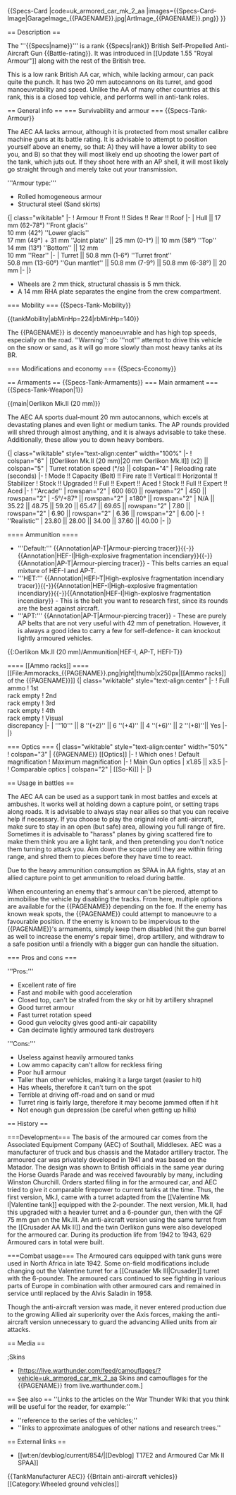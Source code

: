 {{Specs-Card
|code=uk_armored_car_mk_2_aa
|images={{Specs-Card-Image|GarageImage_{{PAGENAME}}.jpg|ArtImage_{{PAGENAME}}.png}}
}}

== Description ==
<!-- ''In the description, the first part should be about the history of the creation and combat usage of the vehicle, as well as its key features. In the second part, tell the reader about the ground vehicle in the game. Insert a screenshot of the vehicle, so that if the novice player does not remember the vehicle by name, he will immediately understand what kind of vehicle the article is talking about.'' -->
The '''{{Specs|name}}''' is a rank {{Specs|rank}} British Self-Propelled Anti-Aircraft Gun {{Battle-rating}}. It was introduced in [[Update 1.55 "Royal Armour"]] along with the rest of the British tree.

This is a low rank British AA car, which, while lacking armour, can pack quite the punch. It has two 20 mm autocannons on its turret, and good manoeuvrability and speed. Unlike the AA of many other countries at this rank, this is a closed top vehicle, and performs well in anti-tank roles.

== General info ==
=== Survivability and armour ===
{{Specs-Tank-Armour}}
<!-- ''Describe armour protection. Note the most well protected and key weak areas. Appreciate the layout of modules as well as the number and location of crew members. Is the level of armour protection sufficient, is the placement of modules helpful for survival in combat? If necessary use a visual template to indicate the most secure and weak zones of the armour.'' -->
The AEC AA lacks armour, although it is protected from most smaller calibre machine guns at its battle rating. It is advisable to attempt to position yourself above an enemy, so that: A) they will have a lower ability to see you, and B) so that they will most likely end up shooting the lower part of the tank, which juts out. If they shoot here with an AP shell, it will most likely go straight through and merely take out your transmission.

'''Armour type:'''

* Rolled homogeneous armour
* Structural steel (Sand skirts)

{| class="wikitable"
|-
! Armour !! Front !! Sides !! Rear !! Roof
|-
| Hull || 17 mm (62-78°) ''Front glacis'' <br> 10 mm (42°) ''Lower glacis'' <br> 17 mm (49°) + 31 mm ''Joint plate'' || 25 mm (0-1°) || 10 mm (58°) ''Top'' <br> 14 mm (13°) ''Bottom'' || 12 mm <br> 10 mm ''Rear''
|-
| Turret || 50.8 mm (1-6°) ''Turret front'' <br> 50.8 mm (13-60°) ''Gun mantlet'' || 50.8 mm (7-9°) || 50.8 mm (6-38°) || 20 mm
|-
|}

* Wheels are 2 mm thick, structural chassis is 5 mm thick.
* A 14 mm RHA plate separates the engine from the crew compartment.

=== Mobility ===
{{Specs-Tank-Mobility}}
<!-- ''Write about the mobility of the ground vehicle. Estimate the specific power and manoeuvrability, as well as the maximum speed forwards and backwards.'' -->

{{tankMobility|abMinHp=224|rbMinHp=140}}

The {{PAGENAME}} is decently manoeuvrable and has high top speeds, especially on the road. ''Warning'': do '''not''' attempt to drive this vehicle on the snow or sand, as it will go more slowly than most heavy tanks at its BR.

=== Modifications and economy ===
{{Specs-Economy}}

== Armaments ==
{{Specs-Tank-Armaments}}
=== Main armament ===
{{Specs-Tank-Weapon|1}}
<!-- ''Give the reader information about the characteristics of the main gun. Assess its effectiveness in a battle based on the reloading speed, ballistics and the power of shells. Do not forget about the flexibility of the fire, that is how quickly the cannon can be aimed at the target, open fire on it and aim at another enemy. Add a link to the main article on the gun: <code><nowiki>{{main|Name of the weapon}}</nowiki></code>. Describe in general terms the ammunition available for the main gun. Give advice on how to use them and how to fill the ammunition storage.'' -->
{{main|Oerlikon Mk.II (20 mm)}}

The AEC AA sports dual-mount 20 mm autocannons, which excels at devastating planes and even light or medium tanks. The AP rounds provided will shred through almost anything, and it is always advisable to take these. Additionally, these allow you to down heavy bombers.

{| class="wikitable" style="text-align:center" width="100%"
|-
! colspan="6" | [[Oerlikon Mk.II (20 mm)|20 mm Oerlikon Mk.II]] (x2) || colspan="5" | Turret rotation speed (°/s) || colspan="4" | Reloading rate (seconds)
|-
! Mode !! Capacity (Belt) !! Fire rate !! Vertical !! Horizontal !! Stabilizer
! Stock !! Upgraded !! Full !! Expert !! Aced
! Stock !! Full !! Expert !! Aced
|-
! ''Arcade''
| rowspan="2" | 600 (60) || rowspan="2" | 450 || rowspan="2" | -5°/+87° || rowspan="2" | ±180° || rowspan="2" | N/A || 35.22 || 48.75 || 59.20 || 65.47 || 69.65 || rowspan="2" | 7.80 || rowspan="2" | 6.90 || rowspan="2" | 6.36 || rowspan="2" | 6.00
|-
! ''Realistic''
| 23.80 || 28.00 || 34.00 || 37.60 || 40.00
|-
|}

==== Ammunition ====

* '''Default:''' {{Annotation|AP-T|Armour-piercing tracer}}{{-}}{{Annotation|HEF-I|High-explosive fragmentation incendiary}}{{-}}{{Annotation|AP-T|Armour-piercing tracer}} - This belts carries an equal mixture of HEF-I and AP-T.
* '''HET:''' {{Annotation|HEFI-T|High-explosive fragmentation incendiary tracer}}{{-}}{{Annotation|HEF-I|High-explosive fragmentation incendiary}}{{-}}{{Annotation|HEF-I|High-explosive fragmentation incendiary}} - This is the belt you want to research first, since its rounds are the best against aircraft.
* '''APT:''' {{Annotation|AP-T|Armour-piercing tracer}} - These are purely AP belts that are not very useful with 42 mm of penetration. However, it is always a good idea to carry a few for self-defence- it can knockout lightly armoured vehicles.

{{:Oerlikon Mk.II (20 mm)/Ammunition|HEF-I, AP-T, HEFI-T}}

==== [[Ammo racks]] ====
[[File:Ammoracks_{{PAGENAME}}.png|right|thumb|x250px|[[Ammo racks]] of the {{PAGENAME}}]]
{| class="wikitable" style="text-align:center"
|-
! Full<br>ammo
! 1st<br>rack empty
! 2nd<br>rack empty
! 3rd<br>rack empty
! 4th<br>rack empty
! Visual<br>discrepancy
|-
| '''10''' || 8 ''(+2)'' || 6 ''(+4)'' || 4 ''(+6)'' || 2 ''(+8)''|| Yes
|-
|}

=== Optics ===
{| class="wikitable" style="text-align:center" width="50%"
! colspan="3" | {{PAGENAME}} [[Optics]]
|-
! Which ones
! Default magnification
! Maximum magnification
|-
! Main Gun optics
| x1.85 || x3.5
|-
! Comparable optics
| colspan="2" | [[So-Ki]]
|-
|}

== Usage in battles ==
<!-- ''Describe the tactics of playing in the vehicle, the features of using vehicles in the team and advice on tactics. Refrain from creating a "guide" - do not impose a single point of view but instead give the reader food for thought. Describe the most dangerous enemies and give recommendations on fighting them. If necessary, note the specifics of the game in different modes (AB, RB, SB).'' -->
The AEC AA can be used as a support tank in most battles and excels at ambushes. It works well at holding down a capture point, or setting traps along roads. It is advisable to always stay near allies so that you can receive help if necessary. If you choose to play the original role of anti-aircraft, make sure to stay in an open (but safe) area, allowing you full range of fire. Sometimes it is advisable to "harass" planes by giving scattered fire to make them think you are a light tank, and then pretending you don't notice them turning to attack you. Aim down the scope until they are within firing range, and shred them to pieces before they have time to react.

Due to the heavy ammunition consumption as SPAA in AA fights, stay at an allied capture point to get ammunition to reload during battle.

When encountering an enemy that's armour can't be pierced, attempt to immobilise the vehicle by disabling the tracks. From here, multiple options are available for the {{PAGENAME}} depending on the foe. If the enemy has known weak spots, the {{PAGENAME}} could attempt to manoeuvre to a favourable position. If the enemy is known to be impervious to the {{PAGENAME}}'s armaments, simply keep them disabled (hit the gun barrel as well to increase the enemy's repair time), drop artillery, and withdraw to a safe position until a friendly with a bigger gun can handle the situation.

=== Pros and cons ===
<!-- ''Summarise and briefly evaluate the vehicle in terms of its characteristics and combat effectiveness. Mark its pros and cons in a bulleted list. Try not to use more than 6 points for each of the characteristics. Avoid using categorical definitions such as "bad", "good" and the like - use substitutions with softer forms such as "inadequate" and "effective".'' -->

'''Pros:'''

* Excellent rate of fire
* Fast and mobile with good acceleration
* Closed top, can't be strafed from the sky or hit by artillery shrapnel
* Good turret armour
* Fast turret rotation speed
* Good gun velocity gives good anti-air capability
* Can decimate lightly armoured tank destroyers

'''Cons:'''

* Useless against heavily armoured tanks
* Low ammo capacity can't allow for reckless firing
* Poor hull armour
* Taller than other vehicles, making it a large target (easier to hit)
* Has wheels, therefore it can't turn on the spot
* Terrible at driving off-road and on sand or mud
* Turret ring is fairly large, therefore it may become jammed often if hit
* Not enough gun depression (be careful when getting up hills)

== History ==
<!-- ''Describe the history of the creation and combat usage of the vehicle in more detail than in the introduction. If the historical reference turns out to be too long, take it to a separate article, taking a link to the article about the vehicle and adding a block "/History" (example: <nowiki>https://wiki.warthunder.com/(Vehicle-name)/History</nowiki>) and add a link to it here using the <code>main</code> template. Be sure to reference text and sources by using <code><nowiki><ref></ref></nowiki></code>, as well as adding them at the end of the article with <code><nowiki><references /></nowiki></code>. This section may also include the vehicle's dev blog entry (if applicable) and the in-game encyclopedia description (under <code><nowiki>=== In-game description ===</nowiki></code>, also if applicable).'' -->
===Development===
The basis of the armoured car comes from the Associated Equipment Company (AEC) of Southall, Middlesex. AEC was a manufacturer of truck and bus chassis and the Matador artillery tractor. The armoured car was privately developed in 1941 and was based on the Matador. The design was shown to British officials in the same year during the Horse Guards Parade and was received favourably by many, including Winston Churchill. Orders started filing in for the armoured car, and AEC tried to give it comparable firepower to current tanks at the time. Thus, the first version, Mk.I, came with a turret adapted from the [[Valentine Mk I|Valentine tank]] equipped with the 2-pounder. The next version, Mk.II, had this upgraded with a heavier turret and a 6-pounder gun, then with the QF 75 mm gun on the Mk.III. An anti-aircraft version using the same turret from the [[Crusader AA Mk II]] and the twin Oerlikon guns were also developed for the armoured car. During its production life from 1942 to 1943, 629 Armoured cars in total were built.

===Combat usage===
The Armoured cars equipped with tank guns were used in North Africa in late 1942. Some on-field modifications include changing out the Valentine turret for a [[Crusader Mk III|Crusader]] turret with the 6-pounder. The armoured cars continued to see fighting in various parts of Europe in combination with other armoured cars and remained in service until replaced by the Alvis Saladin in 1958.

Though the anti-aircraft version was made, it never entered production due to the growing Allied air superiority over the Axis forces, making the anti-aircraft version unnecessary to guard the advancing Allied units from air attacks.

== Media ==
<!-- ''Excellent additions to the article would be video guides, screenshots from the game, and photos.'' -->

;Skins
* [https://live.warthunder.com/feed/camouflages/?vehicle=uk_armored_car_mk_2_aa Skins and camouflages for the {{PAGENAME}} from live.warthunder.com.]

== See also ==
''Links to the articles on the War Thunder Wiki that you think will be useful for the reader, for example:''

* ''reference to the series of the vehicles;''
* ''links to approximate analogues of other nations and research trees.''

== External links ==
<!-- ''Paste links to sources and external resources, such as:''
* ''topic on the official game forum;''
* ''other literature.'' -->

* [[wt:en/devblog/current/854/|[Devblog] T17E2 and Armoured Car Mk II SPAA]]

{{TankManufacturer AEC}}
{{Britain anti-aircraft vehicles}}
[[Category:Wheeled ground vehicles]]